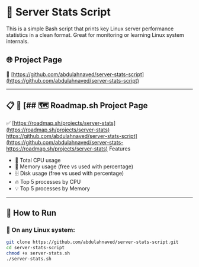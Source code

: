# 🧠 Server Stats Script

This is a simple Bash script that prints key Linux server performance statistics in a clean format. Great for monitoring or learning Linux system internals.

## 🌐 Project Page

🔗 [https://github.com/abdulahnaved/server-stats-script](https://github.com/abdulahnaved/server-stats-script)


---

## 📋 🔗 [## 🗺️ Roadmap.sh Project Page

✅ [https://roadmap.sh/projects/server-stats](https://roadmap.sh/projects/server-stats)
https://github.com/abdulahnaved/server-stats-script](https://github.com/abdulahnaved/server-stats-https://roadmap.sh/projects/server-stats)
Features

- 🧠 Total CPU usage
- 💾 Memory usage (free vs used with percentage)
- 🗄️ Disk usage (free vs used with percentage)
- 🔥 Top 5 processes by CPU
- 💡 Top 5 processes by Memory

---

## 🚀 How to Run

### 🐧 On any Linux system:

```bash
git clone https://github.com/abdulahnaved/server-stats-script.git
cd server-stats-script
chmod +x server-stats.sh
./server-stats.sh

